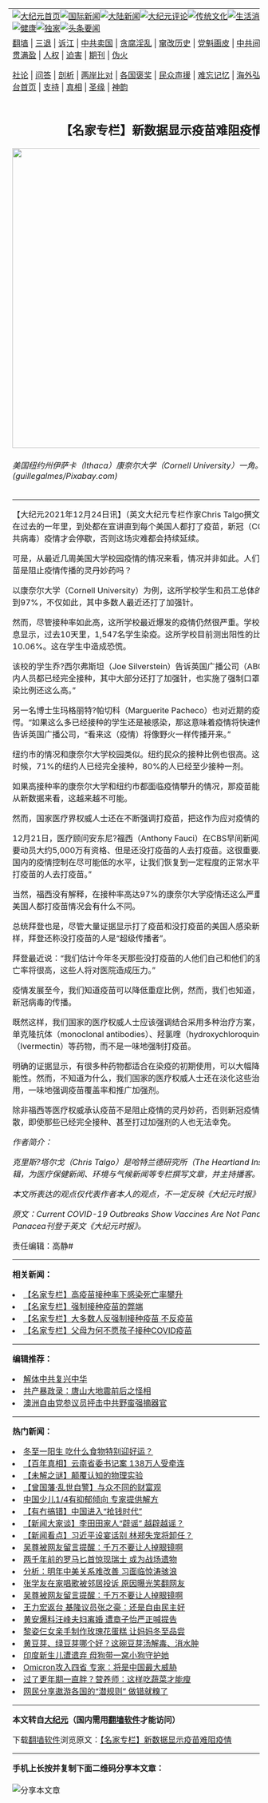 <a name="1" id="1" target="_blank"></a><span id="1"></span>
<table align=center border="0"><tr><td colspan="2" VALIGN=TOP><a href="https://github.com/dslwzb3472/djy/blob/master/gb/nf1351518.md#1"><img src="https://raw.githubusercontent.com/dslwzb3472/www/master/t/djy/1.jpg" title="大纪元首页" alt="大纪元首页"></a><a href="https://github.com/dslwzb3472/djy/blob/master/gb/n24hr.md#1"><img src="https://raw.githubusercontent.com/dslwzb3472/www/master/t/djy/3.jpg" title="国际新闻" alt="国际新闻"></a><a href="https://github.com/dslwzb3472/djy/blob/master/gb/nsc413.md#1"><img src="https://raw.githubusercontent.com/dslwzb3472/www/master/t/djy/4.jpg" title="大陆新闻" alt="大陆新闻"></a><a href="https://github.com/dslwzb3472/djy/blob/master/gb/news392.md#1"><img src="https://raw.githubusercontent.com/dslwzb3472/www/master/t/djy/5.jpg" title="大纪元评论" alt="大纪元评论"></a><a href="https://github.com/dslwzb3472/djy/blob/master/gb/news2007.md#1"><img src="https://raw.githubusercontent.com/dslwzb3472/www/master/t/djy/6.jpg" title="传统文化" alt="传统文化"></a><a href="https://github.com/dslwzb3472/djy/blob/master/gb/news2008.md#1"><img src="https://raw.githubusercontent.com/dslwzb3472/www/master/t/djy/7.jpg" title="生活消费" alt="生活消费"></a><a href="https://github.com/dslwzb3472/djy/blob/master/gb/ncyule.md#1"><img src="https://raw.githubusercontent.com/dslwzb3472/www/master/t/djy/8.jpg" title="娱乐休闲" alt="娱乐休闲"></a><a href="https://github.com/dslwzb3472/djy/blob/master/gb/nsc1002.md#1"><img src="https://raw.githubusercontent.com/dslwzb3472/www/master/t/djy/9.jpg" title="健康" alt="健康"></a><a href="https://github.com/dslwzb3472/djy/blob/master/gb/nf6092.md#1"><img src="https://raw.githubusercontent.com/dslwzb3472/www/master/t/djy/10a.jpg" title="独家" alt="独家"></a><a href="https://github.com/dslwzb3472/djy/blob/master/gb/nf4514.md#1"><img src="https://raw.githubusercontent.com/dslwzb3472/www/master/t/djy/12a.jpg" title="头条要闻" alt="头条要闻"></a></td></tr>
<tr><td colspan="2" VALIGN=TOP><a target="_blank" href="https://github.com/dslwzb3472/www/blob/master/README.md?zsrh#1">翻墙</a> | <a target="_blank" href="https://github.com/dslwzb3472/djy/blob/master/gb/nf5657.md#1">三退</a> | <a target="_blank" href="https://github.com/dslwzb3472/djy/blob/master/gb/nf6124.md#1">诉江</a> | <a target="_blank" href="https://github.com/dslwzb3472/djy/blob/master/gb/nf1176117.md#1">中共卖国</a> | <a target="_blank" href="https://github.com/dslwzb3472/djy/blob/master/gb/nf5773.md#1">贪腐淫乱</a> | <a target="_blank" href="https://github.com/dslwzb3472/djy/blob/master/gb/nf1176115.md#1">窜改历史</a> | <a target="_blank" href="https://github.com/dslwzb3472/djy/blob/master/gb/nf1176107.md#1">党魁画皮</a> | <a target="_blank" href="https://github.com/dslwzb3472/djy/blob/master/gb/nf1320400.md#1">中共间谍</a> | <a target="_blank" href="https://github.com/dslwzb3472/djy/blob/master/gb/nf1176114.md#1">破坏传统</a> | <a target="_blank" href="https://github.com/dslwzb3472/ntdtv/blob/master/gb/prog447_1.md#1">恶贯满盈</a> | <a target="_blank" href="https://github.com/dslwzb3472/djy/blob/master/gb/ncid278.md#1">人权</a> | <a target="_blank" href="https://github.com/dslwzb3472/djy/blob/master/gb/nf1176111.md#1">迫害</a> | <a target="_blank" href="https://gitlab.com/szzdlab/mh-qikan/blob/master/README.md#1">期刊</a> | <a target="_blank" href="https://github.com/dslwzb3472/djy/blob/master/gb/nf5562.md#1">伪火</a></p><p><a target="_blank" href="https://github.com/dslwzb3472/djy/blob/master/gb/9p.md#1">社论</a> | <a target="_blank" href="https://github.com/dslwzb3472/djy/blob/master/gb/nf4378.md#1">问答</a> | <a target="_blank" href="https://github.com/dslwzb3472/djy/blob/master/gb/nf5792.md#1">剖析</a> | <a target="_blank" href="https://github.com/dslwzb3472/djy/blob/master/gb/nf5735.md#1">两岸比对</a> | <a target="_blank" href="https://github.com/dslwzb3472/djy/blob/master/gb/nf6119.md#1">各国褒奖</a> | <a target="_blank" href="https://github.com/dslwzb3472/djy/blob/master/gb/nf6120.md#1">民众声援</a> | <a target="_blank" href="https://github.com/dslwzb3472/djy/blob/master/gb/nf1188594.md#1">难忘记忆</a> | <a target="_blank" href="https://github.com/dslwzb3472/djy/blob/master/gb/nf3180.md#1">海外弘传</a> | <a target="_blank" href="https://github.com/dslwzb3472/djy/blob/master/gb/nf5410.md#1">万人上访</a> | <a target="_blank" href="https://github.com/dslwzb3472/www/blob/master/README.md?zsrh#1">平台首页</a> | <a target="_blank" href="https://github.com/dslwzb3472/djy/blob/master/gb/nf4386.md#1">支持</a> | <a target="_blank" href="https://github.com/dslwzb3472/djy/blob/master/gb/nf4389.md#1">真相</a> | <a target="_blank" href="https://github.com/dslwzb3472/djy/blob/master/gb/nf5790.md#1">圣缘</a> | <a target="_blank" href="https://github.com/dslwzb3472/djy/blob/master/gb/nf4786.md#1">神韵</a></td></tr>
<tr><td VALIGN=TOP width="626"><h2 align=center>【名家专栏】新数据显示疫苗难阻疫情</h2>
<img width="600" src="https://i.epochtimes.com/assets/uploads/2021/12/id13457915-cornell-university-ithaca-1200x675-1200x675-600x400.jpg" />
<h6>美国纽约州伊萨卡（Ithaca）康奈尔大学（Cornell University）一角。(guillegalmes/Pixabay.com)
</h6>
<hr>
	<p>【大纪元2021年12月24日讯】（英文大纪元专栏作家Chris Talgo撰文／温芳编译）在过去的一年里，到处都在宣讲直到每个美国人都打了<ahref="https://github.com/dslwzb3472/djy/blob/master/gb/tag/%E7%96%AB%E8%8B%97.md#1">疫苗</a>，新冠（COVID-19，中共病毒）疫情才会停歇，否则这场灾难都会持续延续。</p>
<p>可是，从最近几周美国大学校园疫情的情况来看，情况并非如此。人们难免质疑，<ahref="https://github.com/dslwzb3472/djy/blob/master/gb/tag/%E7%96%AB%E8%8B%97.md#1">疫苗</a>是阻止疫情传播的灵丹妙药吗？</p>
<p>以康奈尔大学（Cornell University）为例，这所学校学生和员工总体的接种率已经达到97%，不仅如此，其中多数人最近还打了加强针。</p>
<p>然而，尽管接种率如此高，这所学校最近爆发的疫情仍然很严重。学校网站公布的信息显示，过去10天里，1,547名<ahref="https://github.com/dslwzb3472/djy/blob/master/gb/tag/%E5%AD%A6%E7%94%9F%E6%9F%93%E7%96%AB.md#1">学生染疫</a>。这所学校目前测出阳性的比例高达10.06%。这在学生中造成恐慌。</p>
<p>该校的学生乔?西尔弗斯坦（Joe Silverstein）告诉英国广播公司（ABC）：“97%校内人员都已经完全接种，其中大部分还打了加强针，也实施了强制口罩令，我们的感染比例还这么高。”</p>
<p>另一名博士生玛格丽特?帕切科（Marguerite Pacheco）也对近期的疫情感到错愕。“如果这么多已经接种的学生还是被感染，那这意味着疫情将快速传播”，帕切科告诉英国广播公司，“看来这（疫情）将像野火一样传播开来。”</p>
<p>纽约市的情况和康奈尔大学校园类似。纽约民众的接种比例也很高。这篇文章截稿的时候，71%的纽约人已经完全接种，80%的人已经至少接种一剂。</p>
<p>如果高接种率的康奈尔大学和纽约市都面临疫情攀升的情况，那疫苗能阻止疫情吗？从新数据来看，这越来越不可能。</p>
<p>然而，国家医疗界权威人士还在不断强调打疫苗，把这作为应对疫情的唯一方案。</p>
<p>12月21日，医疗顾问安东尼?福西（Anthony Fauci）在CBS早间新闻上说：“我们先要动员大约5,000万有资格、但是还没打疫苗的人去打疫苗。这很重要。如果你要把国内的疫情控制在尽可能低的水平，让我们恢复到一定程度的正常水平，你必须让没打疫苗的人去打疫苗。”</p>
<p>当然，福西没有解释，在接种率高达97%的康奈尔大学疫情还这么严重的情况下，让美国人都打疫苗情况会有什么不同。</p>
<p>总统拜登也是，尽管大量证据显示打了疫苗和没打疫苗的美国人感染新毒株的风险一样，拜登还称没打疫苗的人是“超级传播者”。</p>
<p>拜登最近说：“我们估计今年冬天那些没打疫苗的人他们自己和他们的家人，重症和死亡率将很高，这些人将对医院造成压力。”</p>
<p>疫情发展至今，我们知道疫苗可以降低重症比例，然而，我们也知道，疫苗不能阻止<ahref="https://github.com/dslwzb3472/djy/blob/master/gb/tag/%E6%96%B0%E5%86%A0%E7%97%85%E6%AF%92.md#1">新冠病毒</a>的传播。</p>
<p>既然这样，我们国家的医疗权威人士应该强调结合采用多种治疗方案，比如推广使用单克隆抗体（monoclonal antibodies）、羟氯喹（hydroxychloroquine）、伊维菌素（Ivermectin）等药物，而不是一味地强制打疫苗。</p>
<p>明确的证据显示，有很多种药物都适合在染疫的初期使用，可以大幅降低患重症的可能性。然而，不知道为什么，我们国家的医疗权威人士还在淡化这些治疗方案的作用，一味地强调疫苗覆盖率和推广<ahref="https://github.com/dslwzb3472/djy/blob/master/gb/tag/%E5%8A%A0%E5%BC%BA%E5%89%82.md#1">加强剂</a>。</p>
<p>除非福西等医疗权威承认疫苗不是阻止疫情的灵丹妙药，否则新冠疫情都会持续扩散，即使那些已经完全接种、甚至打过<ahref="https://github.com/dslwzb3472/djy/blob/master/gb/tag/%E5%8A%A0%E5%BC%BA%E5%89%82.md#1">加强剂</a>的人也无法幸免。</p>
<p><em>作者简介：</em></p>
<p><em>克里斯?塔尔戈（Chris Talgo）是哈特兰德研究所（The Heartland Institute）的编辑，为医疗保健新闻、环境与气候新闻等专栏撰写文章，并主持播客。</em></p>
<p><em>本文所表达的观点仅代表作者本人的观点，不一定反映《大纪元时报》的观点。</em></p>
<p><em>原文：<ahref="https://www.theepochtimes.com/current-covid-19-outbreaks-show-vaccines-are-not-pandemic-panacea_4173116.md#1">Current COVID-19 Outbreaks Show Vaccines Are Not Pandemic Panacea</a>刊登于英文《大纪元时报》。</em></p>
<p>责任编辑：高静#</p>
	
<hr>


<strong>相关新闻：</strong>
<li><a href="https://github.com/dslwzb3472/djy/blob/master/gb/21/11/10/n13367399.md#1">【名家专栏】高疫苗接种率下感染死亡率攀升</a></li>
<li><a href="https://github.com/dslwzb3472/djy/blob/master/gb/21/11/14/n13375306.md#1">【名家专栏】强制接种疫苗的弊端</a></li>
<li><a href="https://github.com/dslwzb3472/djy/blob/master/gb/21/11/19/n13384832.md#1">【名家专栏】大多数人反强制接种疫苗 不反疫苗</a></li>
<li><a href="https://github.com/dslwzb3472/djy/blob/master/gb/21/12/18/n13445419.md#1">【名家专栏】父母为何不愿孩子接种COVID疫苗</a></li>
<hr>


<strong>编辑推荐：</strong>
<li><a href="https://github.com/upjkzu3674/djy/blob/master/gb/18/3/21/n10237682.md?dfh#1" target="_blank">解体中共复兴中华</a></li><li><a href="https://github.com/tsiac2612/djy/blob/master/gb/19/3/9/n11100959.md#1" target="_blank">共产暴政录：唐山大地震前后之怪相</a></li><li><a href="https://github.com/tsiac2612/djy/blob/master/gb/19/11/19/n11666929.md#1" target="_blank">澳洲自由党参议员抨击中共野蛮强摘器官</a></li>
<hr>

<strong>热门新闻：</strong>
<li><a href="https://github.com/dslwzb3472/djy/blob/master/gb/21/12/15/n13439208.md#1">冬至一阳生 吃什么食物特别迎好运？</a></li>
<li><a href="https://github.com/dslwzb3472/djy/blob/master/gb/21/12/16/n13442125.md#1">【百年真相】云南省委书记案 138万人受牵连</a></li>
<li><a href="https://github.com/dslwzb3472/djy/blob/master/gb/21/12/17/n13443991.md#1">【未解之谜】颠覆认知的物理实验</a></li>
<li><a href="https://github.com/dslwzb3472/djy/blob/master/gb/21/12/15/n13439826.md#1">【曾国藩·乱世自警】与众不同的财富观</a></li>
<li><a href="https://github.com/dslwzb3472/djy/blob/master/gb/21/12/18/n13444593.md#1">中国少儿1/4有抑郁倾向 专家提供解方</a></li>
<li><a href="https://github.com/dslwzb3472/djy/blob/master/gb/21/12/23/n13455628.md#1">【有冇搞错】中国进入“抢钱时代”</a></li>
<li><a href="https://github.com/dslwzb3472/djy/blob/master/gb/21/12/24/n13457861.md#1">【新闻大家谈】李田田家人“辟谣” 越辟越谣？</a></li>
<li><a href="https://github.com/dslwzb3472/djy/blob/master/gb/21/12/23/n13456128.md#1">【新闻看点】习近平设宴话别 林郑失宠将卸任？</a></li>
<li><a href="https://github.com/dslwzb3472/djy/blob/master/gb/21/12/21/n13451501.md#1">吴尊被网友留言提醒：千万不要让人掉眼镜啊</a></li>
<li><a href="https://github.com/dslwzb3472/djy/blob/master/gb/21/12/22/n13451913.md#1">两千年前的罗马匕首惊现瑞士 或为战场遗物</a></li>
<li><a href="https://github.com/dslwzb3472/djy/blob/master/gb/21/12/22/n13453120.md#1">分析：明年中美关系难改善 习面临惊涛骇浪</a></li>
<li><a href="https://github.com/dslwzb3472/djy/blob/master/gb/21/12/22/n13453718.md#1">张学友在家唱歌被邻居投诉 原因曝光笑翻网友</a></li>
<li><a href="https://github.com/dslwzb3472/djy/blob/master/gb/21/12/21/n13451501.md#1">吴尊被网友留言提醒：千万不要让人掉眼镜啊</a></li>
<li><a href="https://github.com/dslwzb3472/djy/blob/master/gb/21/12/21/n13451265.md#1">王力宏返台 基隆议员张之豪：还是自由民主好</a></li>
<li><a href="https://github.com/dslwzb3472/djy/blob/master/gb/21/12/22/n13453856.md#1">黄安爆料汪峰夫妇离婚 遭章子怡严正喊提告</a></li>
<li><a href="https://github.com/dslwzb3472/djy/blob/master/gb/21/12/22/n13451857.md#1">黎姿仨女亲手制作玫瑰花蛋糕 让妈妈冬至品尝</a></li>
<li><a href="https://github.com/dslwzb3472/djy/blob/master/gb/21/12/21/n13449965.md#1">黄豆芽、绿豆芽哪个好？这碗豆芽汤解毒、消水肿</a></li>
<li><a href="https://github.com/dslwzb3472/djy/blob/master/gb/21/12/23/n13454499.md#1">印度新生儿遭遗弃 母狗带一窝小狗守护她</a></li>
<li><a href="https://github.com/dslwzb3472/djy/blob/master/gb/21/12/22/n13453532.md#1">Omicron攻入四省 专家：将是中国最大威胁</a></li>
<li><a href="https://github.com/dslwzb3472/djy/blob/master/gb/21/12/20/n13448908.md#1">过了更年期一直胖？营养师：这样吃蔬菜才能瘦</a></li>
<li><a href="https://github.com/dslwzb3472/djy/blob/master/gb/21/12/22/n13452534.md#1">网民分享遨游各国的“潜规则” 做错就糗了</a></li>
<hr>

<strong>本文转自<a href="https://www.epochtimes.com">大纪元</a>（国内需用<a href="https://github.com/dslwzb3472/www/blob/master/README.md#8">翻墙软件</a>才能访问）</strong><p>下载<a href="https://github.com/dslwzb3472/www/blob/master/README.md#8">翻墙软件</a>浏览原文：<a href="https://www.epochtimes.com/gb/21/12/24/n13457907.htm">【名家专栏】新数据显示疫苗难阻疫情</a></p><hr>

<strong>手机上长按并复制下面二维码分享本文章：</strong><br><br><img src="https://chart.apis.google.com/chart?cht=qr&chs=240x240&choe=UTF-8&chld=M|2&chl=https://github.com/dslwzb3472/djy/blob/master/gb/21/12/24/n13457907.md%231" title="分享本文章"></td><td VALIGN=TOP><a href="https://github.com/dslwzb3472/djy/blob/master/gb/16/1/21/n4622075.md?dfh#1" target="_blank"><img src="https://raw.githubusercontent.com/dslwzb3472/djy/master/gb/300/wei-f1.jpg" title="中共的伪火骗局"  alt="中共的伪火骗局"></a><br><a href="https://github.com/dslwzb3472/www/blob/master/README.md?dfh#9" target="_blank"><img src="https://raw.githubusercontent.com/dslwzb3472/djy/master/gb/300/yong-h.jpg" title="永恒的见证"  alt="永恒的见证"></a><br><a href="https://github.com/dslwzb3472/djy/blob/master/gb/13/9/29/n3974789.md?dfh#1" target="_blank"><img src="https://raw.githubusercontent.com/dslwzb3472/djy/master/gb/300/shang-lnz.jpg" title="善良女子被中共投男牢"  alt="善良女子被中共投男牢"></a><br><a href="https://github.com/dslwzb3472/djy/blob/master/gb/16/3/16/n4663449.md?dfh#1" target="_blank"><img src="https://raw.githubusercontent.com/dslwzb3472/djy/master/gb/300/huo-z3.jpg" title="警卫目击活摘器官"  alt="警卫目击活摘器官"></a><br><a href="https://github.com/dslwzb3472/djy/blob/master/gb/16/8/7/n8177641.md?dfh#1" target="_blank"><img src="https://raw.githubusercontent.com/dslwzb3472/djy/master/gb/300/huo-z4.jpg" title="证人描述活摘恐怖"  alt="证人描述活摘恐怖"></a><br><a href="https://github.com/dslwzb3472/djy/blob/master/gb/10/4/19/n2881569.md?dfh#1" target="_blank"><img src="https://raw.githubusercontent.com/dslwzb3472/djy/master/gb/300/huo-z1.jpg" title="揭开活摘器官黑幕"  alt="揭开活摘器官黑幕"></a><br><a href="https://github.com/dslwzb3472/djy/blob/master/gb/10/11/7/n3077476.md?dfh#1" target="_blank"><img src="https://raw.githubusercontent.com/dslwzb3472/djy/master/gb/300/ma-ks.jpg" title="马克思的成魔之路"  alt="马克思的成魔之路"></a><br><a href="https://github.com/dslwzb3472/djy/blob/master/gb/14/6/9/n4173977.md?dfh#1" target="_blank"><img src="https://raw.githubusercontent.com/dslwzb3472/djy/master/gb/300/chang-zs.jpg" title="藏字石 蕴天机"  alt="藏字石 蕴天机"></a><br><a href="https://github.com/dslwzb3472/djy/blob/master/gb/18/5/10/n10381511.md?dfh#1" target="_blank"><img src="https://raw.githubusercontent.com/dslwzb3472/djy/master/gb/300/st1.jpg" title="关注三亿人三退"  alt="关注三亿人三退"></a><br><a href="https://github.com/dslwzb3472/djy/blob/master/gb/18/3/21/n10237682.md?dfh#1" target="_blank"><img src="https://raw.githubusercontent.com/dslwzb3472/djy/master/gb/300/jie-t.jpg" title="解体中共复兴中华"  alt="解体中共复兴中华"></a><br><a href="https://github.com/dslwzb3472/djy/blob/master/gb/9/2/9/n2422991.md?dfh#1" target="_blank"><img src="https://raw.githubusercontent.com/dslwzb3472/djy/master/gb/300/gao-zs.jpg" title="中共迫害良心律师"  alt="中共迫害良心律师"></a><br><a href="https://github.com/dslwzb3472/djy/blob/master/gb/18/12/9/n10900044.md?dfh#1" target="_blank"><img src="https://raw.githubusercontent.com/dslwzb3472/djy/master/gb/300/sj1.jpg" title="三百多万人举报江泽民"  alt="三百多万人举报江泽民"></a><br><a href="https://github.com/dslwzb3472/djy/blob/master/gb/18/8/28/n10672014.md?dfh#1" target="_blank"><img src="https://raw.githubusercontent.com/dslwzb3472/djy/master/gb/300/sj2.jpg" title="这些官员为何起诉江泽民"  alt="这些官员为何起诉江泽民"></a><br><a href="https://github.com/dslwzb3472/djy/blob/master/gb/8/12/18/n2367165.md?dfh#1" target="_blank"><img src="https://raw.githubusercontent.com/dslwzb3472/djy/master/gb/300/liangan.jpg" title="海峡两岸的强烈对比"  alt="海峡两岸的强烈对比"></a><br><a href="https://github.com/dslwzb3472/djy/blob/master/gb/15/12/10/n4593139.md?dfh#1" target="_blank"><img src="https://raw.githubusercontent.com/dslwzb3472/djy/master/gb/300/jia-ndzl.jpg" title="加拿大总理的贺信"  alt="加拿大总理的贺信"></a><br><a href="https://github.com/dslwzb3472/djy/blob/master/gb/11/6/17/n3289382.md?dfh#1" target="_blank"><img src="https://raw.githubusercontent.com/dslwzb3472/djy/master/gb/300/xiao-wd.jpg" title="探寻真相兼听则明"  alt="探寻真相兼听则明"></a><br><a href="https://github.com/dslwzb3472/djy/blob/master/gb/18/10/27/n10812623.md?dfh#1" target="_blank"><img src="https://raw.githubusercontent.com/dslwzb3472/djy/master/gb/300/yindu.jpg" title="印度媒体报道东方"  alt="印度媒体报道东方"></a><br><a href="https://github.com/dslwzb3472/djy/blob/master/gb/18/6/9/n10469652.md?dfh#1" target="_blank"><img src="https://raw.githubusercontent.com/dslwzb3472/djy/master/gb/300/xie-j.jpg" title="不一样的海外校园"  alt="不一样的海外校园"></a><br><a href="https://github.com/dslwzb3472/djy/blob/master/gb/7/4/5/n1669415.md?dfh#1" target="_blank"><img src="https://raw.githubusercontent.com/dslwzb3472/djy/master/gb/300/li-up.jpg" title="从大师到徒弟的传奇"  alt="从大师到徒弟的传奇"></a><br><a href="https://github.com/dslwzb3472/djy/blob/master/gb/17/5/26/n9191512.md?dfh#1" target="_blank"><img src="https://raw.githubusercontent.com/dslwzb3472/djy/master/gb/300/zfl2.jpg" title="亿万人与东方一本奇书"  alt="亿万人与东方一本奇书"></a><br><a href="https://github.com/dslwzb3472/djy/blob/master/gb/13/11/27/n4020290.md?dfh#1" target="_blank"><img src="https://raw.githubusercontent.com/dslwzb3472/djy/master/gb/300/zhen-h.jpg" title="大陆见不到的震撼场面"  alt="大陆见不到的震撼场面"></a><br><a href="https://github.com/dslwzb3472/djy/blob/master/gb/15/7/17/n4482910.md?dfh#1" target="_blank"><img src="https://raw.githubusercontent.com/dslwzb3472/djy/master/gb/300/dalu-sk.jpg" title="人心向善 大陆当初盛况"  alt="人心向善 大陆当初盛况"></a><br><a href="https://github.com/dslwzb3472/djy/blob/master/gb/19/1/5/n10955468.md?dfh#1" target="_blank"><img src="https://raw.githubusercontent.com/dslwzb3472/djy/master/gb/300/zfl1.jpg" title="追寻真理 这书讲什么"  alt="追寻真理 这书讲什么"></a><br><a href="https://github.com/dslwzb3472/www/blob/master/README.md?dfh#1" target="_blank"><img src="https://raw.githubusercontent.com/dslwzb3472/djy/master/gb/300/fq1.jpg" title="下载免费翻墙软件"  alt="下载免费翻墙软件"></a><br></td></tr></table>
